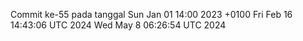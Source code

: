 Commit ke-55 pada tanggal Sun Jan 01 14:00 2023 +0100
Fri Feb 16 14:43:06 UTC 2024
Wed May  8 06:26:54 UTC 2024
